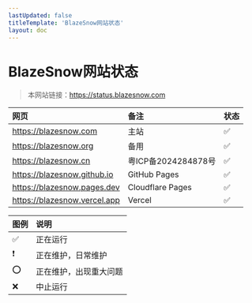 ```yaml
---
lastUpdated: false
titleTemplate: 'BlazeSnow网站状态'
layout: doc
---
```


# BlazeSnow网站状态

> 本网站链接：<https://status.blazesnow.com>

| 网页                           | 备注                | 状态 |
| :----------------------------- | :------------------ | :--- |
| <https://blazesnow.com>        | 主站                | ✅    |
| <https://blazesnow.org>        | 备用                | ✅    |
| <https://blazesnow.cn>         | 粤ICP备2024284878号 | ✅    |
| <https://blazesnow.github.io>  | GitHub Pages        | ✅    |
| <https://blazesnow.pages.dev>  | Cloudflare Pages    | ✅    |
| <https://blazesnow.vercel.app> | Vercel              | ✅    |

| 图例 | 说明                   |
| :--- | :--------------------- |
| ✅    | 正在运行               |
| ❗    | 正在维护，日常维护     |
| ⭕️    | 正在维护，出现重大问题 |
| ❌    | 中止运行               |